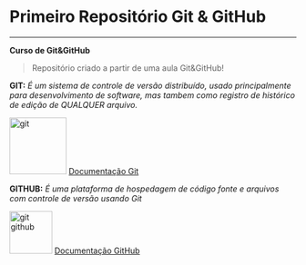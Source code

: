 # Primeiro Repositório Git & GitHub
***
**Curso de Git&GitHub**
> Repositório criado a partir de uma aula Git&GitHub!

**GIT:** *É um sistema de controle de versão distribuído, usado principalmente para desenvolvimento de software, mas tambem como registro de histórico de edição de QUALQUER arquivo.*

<img width="100" alt="git" src="https://github.com/RamilaMacedo/01RepositorioGITHUB/assets/95109540/5533cbed-e48a-4085-ac30-05c7ac3f07dc">                        [Documentação Git](https://git-scm.com/doc)



**GITHUB:** *É uma plataforma de hospedagem de código fonte e arquivos  com controle de versão usando Git*

<img width="75" alt="git github" src="https://github.com/RamilaMacedo/01RepositorioGITHUB/assets/95109540/7e66fdac-399d-49a9-a7a3-2f21f8670bee">                   [Documentação GitHub](https://docs.github.com/pt)




